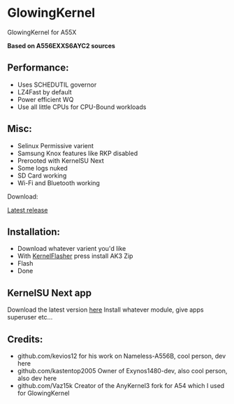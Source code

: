 # GlowingKernel
GlowingKernel for A55X

**Based on A556EXXS6AYC2 sources**

## Performance:

- Uses SCHEDUTIL governor
- LZ4Fast by default
- Power efficient WQ
- Use all little CPUs for CPU-Bound workloads

## Misc:

- Selinux Permissive varient
- Samsung Knox features like RKP disabled
- Prerooted with KernelSU Next
- Some logs nuked
- SD Card working
- Wi-Fi and Bluetooth working

Download:

[Latest release](https://github.com/exynos1480-dev/GlowingKernel_A55x/releases/)

## Installation:

- Download whatever varient you'd like
- With [KernelFlasher](https://github.com/fatalcoder524/KernelFlasher) press install AK3 Zip
- Flash
- Done

## KernelSU Next app

Download the latest version [here](https://github.com/KernelSU-Next/KernelSU-Next/releases/download/v1.0.6/KernelSU_Next_v1.0.6_12490-release.apk)
Install whatever module, give apps superuser etc...

## Credits:

- github.com/kevios12 for his work on Nameless-A556B, cool person, dev here
- github.com/kastentop2005 Owner of Exynos1480-dev, also cool person, also dev here
- github.com/Vaz15k Creator of the AnyKernel3 fork for A54 which I used for GlowingKernel
